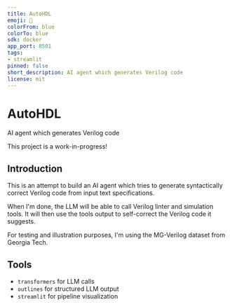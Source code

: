 ```yaml
---
title: AutoHDL
emoji: 🚀
colorFrom: blue
colorTo: blue
sdk: docker
app_port: 8501
tags:
- streamlit
pinned: false
short_description: AI agent which generates Verilog code
license: mit
---
```


# AutoHDL

AI agent which generates Verilog code

This project is a work-in-progress!

## Introduction

This is an attempt to build an AI agent which tries to generate syntactically correct
Verilog code from input text specifications.

When I'm done, the LLM will be able to call Verilog linter and simulation tools.
It will then use the tools output to self-correct the Verilog code it suggests.

For testing and illustration purposes, I'm using the MG-Verilog dataset from Georgia Tech.

## Tools

- `transformers` for LLM calls
- `outlines` for structured LLM output
- `streamlit` for pipeline visualization
